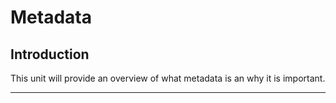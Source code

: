 # Metadata

## Introduction

This unit will provide an overview of what metadata is an why it is important.
***